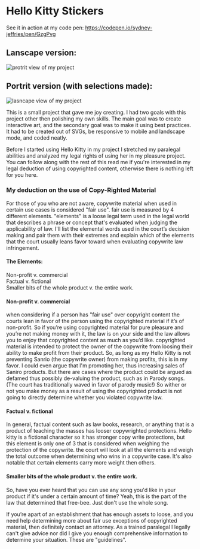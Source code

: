  
<h1> Hello Kitty Stickers </h1>

See it in action at my code pen: https://codepen.io/sydney-jeffries/pen/GzgPvg

<h2> Lanscape version: </h2>

<img src="https://lh3.googleusercontent.com/eCpMeFZfOU6vomkoJE3teJhZ-TX0woKbhAHs-ln61K_SEkQAWJkmWAcAxAXqlGsGor8TzdfQ7zhM3dzvZ1JbVgW3F_UmIvRCuMHUYkK7098HOOj8rkPHBY2Q2Fy5OV6QUgy-AkSPbfHKyF15X9WZwjd5BKvYNSlGlfCfoYEN96p-MRCjJTDT_FcS9AQrGRRWQ0btL5D9YvDOYezbQ-ayYejphRI-uroDvokG7994j67E0nnP3wf_pWSDVVsKyCViIEu15SquPsoAv6KpFz0fFyoE41-B7yepXZXyF4oDD2KMD3O0baJXmIy2yxLX5b02zHyyhH144li1ynMCrK8u9neAWHSiBcE2UsFWY5sq9OV3RbJWYx_q_YGkoXS7juNdJ2iBme5jjZh1w20SQA3ToEWnGOqrAgQgjJE2ChRLr70EGLGI7TjsE5-V146J2ovGMYqT-GZUAC4GJR4KB0GV6vZmGe5Ev901xqQ4J90S-2VjvgmBFMadtQLW-Z26qipQIiNW9HMgeJKzeJEhRYB3ZHWx_OPvo1iQpisCcpj1QZxXoId4HqQp5v2KJE2d5eVZPwHT9GRuCbJvmLontnWcIcUS4tz9JCLYlvo_NZfEiw4uU-gsXAM5LtfUzKQAL-1G624vg8LIXJBomHOZ9qp81BzwDndev7pAQOiu54wj69iic4Wu37wQj3NA7TJl=w666-h369-no?authuser=0" border="0" alt="protrit view of my project" >

<p align="center">
<h2> Portrit version (with selections made): </h2>
<img src="https://lh3.googleusercontent.com/AbeqvNCjtHKK-87MOwwUwkrlPzOvIoqlmEAeJJpLbzhLoXp4uGHkq4_0g8VzjFI9_9L-TuRZV_aMZsJbW7sqnBb7ETu_-6J39ynlnqTSp09CgP5UVZdrznv5jUFJbP7zqEe3Xx52Y-EJ8WOTBbF33-cLOvKGIBYl3_RXdHUmCqwvJykEj1UhG-FVmZ-pfuH605k0iBQgDC3Bh_LO__o9ieknNvvoh0X4wsOW8VLf5KZycZleuoOPF3yKuDDstK6IiLWVNVbLt05P5KmAvqppYeod1Bzj2cnuiv_YkEC1KNfbmNGaGFxlePRhWwUxM03Yap8zu4SmaG_bCrmY6aXs7TBXATzYFnVDTF9kRkk0k5K80ElNqc3wa3bI0XqavEtbUe6Xe2s6v_rbYHba3-G7chQUSHHybbClsA4150gAP2olqen6p7JLYhlRQjAQ0TdXv4awKY1RZEAANzdAGMVflmm7wqG3njGzI9vxADmEgLYNEokzPIfD4E7c7YYtm5TTRt37seuGE4nonRO0TvTv09WIVpOYtnqp59PGmUJ7Wol4l2FC9Tt6RC8EHXYL6whlAp4ZvyAswmOLHJIXaz2_27uC7SOCQJUKRlhIOSieLHvaWc8B5b7QYfo_oahLi3XzsRJhH2LplDp4b3rx4xJGUaa2k4cme_HKiYQrI-dg2Kt2IlLRWYycfYegTO6K=w366-h671-no?authuser=0" border="0" alt="lasncape view of my project">

 </p>

This is a small project that gave me joy creating. I had two goals with this project other then polishing my own skills. 
The main goal was to create interactive art, and the secondary goal was to make it using best practices. It had to be created out of SVGs, be responsive to mobile and landscape mode, and coded neatly.
<p>
Before I started using Hello Kitty in my project I stretched my paralegal abilities and analyzed my legal rights of using her in my pleasure project. You can follow along with the rest of this read me if you're interested in my legal deduction of using copyrighted content, otherwise there is nothing left for you here. <p>

<h3> My deduction on the use of Copy-Righted Material </h3>
For those of you who are not aware, copywrite material when used in certain use cases is considered "fair use". fair use is measured 
by 4 different elements. "elements" is a loose legal term used in the legal world that describes a phrase or concept 
that's evaluated when judging the applicability of law. 
I'll list the elemental words used in the court’s decision making and pair them with their extremes and explain which of the elements that the court usually 
leans favor toward when evaluating copywrite law infringement.
<p>

<h4>The Elements: <br> </h4>
Non-profit v. commercial <br>
Factual v. fictional <br>
Smaller bits of the whole product v. the entire work. 

<p>

<h4>Non-profit v. commercial <br> </h4>
when considering if a person has "fair use" over copyright content the courts lean in favor of the person using the copyrighted material if it’s of non-profit. So if you’re using copyrighted material for pure pleasure and you’re not making money with it, the law is on your side and the law allows you to enjoy that copyrighted content as much as you’d like. copyrighted material is intended to protect the owner of the copywrite from loosing their ability to make profit from their product. So, as long as my Hello Kitty is not preventing Sanrio (the copywrite owner) from making profits, this is in my favor. I could even argue that I'm promoting her, thus increasing sales 
of Saniro products. But there are cases where the product could be argued as defamed thus possibly de-valuing the product, such as in Parody songs. (The court has traditionally waved in favor of parody music!) So wither or not you make money as a result of using the copyrighted product is not going to directly determine whether you violated 
copywrite law.  

<h4>Factual v. fictional<br> </h4>
In general, factual content such as law books, research, or anything that is a product of teaching the masses has looser copywrighted protections.
Hello kitty is a fictional character so it has stronger copy write protections, but this element is only one of 3 that is considered when weighing the protection of the copywrite. 
the court will look at all the elements and weigh the total outcome when determining who wins in a copywrite case. It's also notable that certain elements carry more weight then others.  

<h4>Smaller bits of the whole product v. the entire work. <br> </h4>
So, have you ever heard that you can use any song you'd like in your product if it's under a certain amount of time? Yeah, this is the part of the law that determined that free-bee. 
Just don't use the whole song. 

If you’re apart of an establishment that has enough assets to loose, and you need help determining more about fair use exceptions of copyrighted material, then definitely contact an attorney.  As a trained paralegal I legally can't give advice nor did I give you enough comprehensive information to determine your situation. These are "guidelines".






